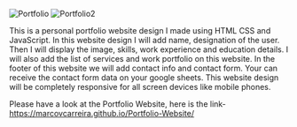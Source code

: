 
   ![Portfolio](https://github.com/user-attachments/assets/ed1aa45a-c154-4af9-9aaf-65cec83abbd6)                                                         ![Portfolio2](https://github.com/user-attachments/assets/600f3f27-9aea-4cbe-8047-ed96628acd23)



This is a personal portfolio website design I made using HTML CSS and JavaScript. In this website design I will add name, designation of the user. Then I will display the image, skills, work experience and education details. I will also add the list of services and work portfolio on this website. In the footer of this website we will add contact info and contact form. Your can receive the contact form data on your google sheets.
This website design will be completely responsive for all screen devices like mobile phones.


Please have a look at the Portfolio Website,  here is the link- https://marcovcarreira.github.io/Portfolio-Website/
